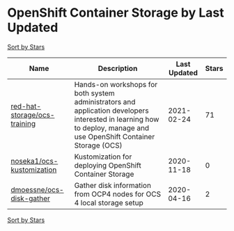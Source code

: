 # OpenShift Container Storage by Last Updated

[Sort by Stars](OpenShift%20Container%20Storage.Stars.md)

Name | Description | Last Updated | Stars 
--- | --- | --- | --- 
[red-hat-storage/ocs-training](https://github.com/red-hat-storage/ocs-training) | Hands-on workshops for both system administrators and application developers interested in learning how to deploy, manage and use OpenShift Container Storage (OCS) | 2021-02-24 | 71 
[noseka1/ocs-kustomization](https://github.com/noseka1/ocs-kustomization) | Kustomization for deploying OpenShift Container Storage | 2020-11-18 | 0 
[dmoessne/ocs-disk-gather](https://github.com/dmoessne/ocs-disk-gather) | Gather disk information from OCP4 nodes for OCS 4 local storage setup  | 2020-04-16 | 2 

[Sort by Stars](OpenShift%20Container%20Storage.Stars.md)